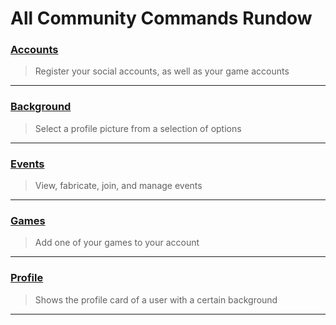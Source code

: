 # All Community Commands Rundow

### [Accounts](commands/community/accounts.md)

> Register your social accounts, as well as your game accounts

---

### [Background](/commands/community/background.md)

> Select a profile picture from a selection of options

---

### [Events](/commands/community/events.md)

> View, fabricate, join, and manage events

---

### [Games](/commands/community/games.md)

> Add one of your games to your account

---

### [Profile](/commands/community/profile.md)

> Shows the profile card of a user with a certain background

---



